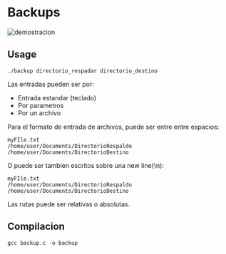 # Backups 

![demostracion](./img/demostracion.gif)

## Usage
~~~
./backup directorio_respadar directorio_destino
~~~
Las entradas pueden ser por:
* Entrada estandar (teclado)
* Por parametros 
* Por un archivo

Para el formato de entrada de archivos, puede ser entre entre espacios:
~~~
myFIle.txt
/home/user/Documents/DirectorioRespaldo  /home/user/Documents/DirectorioDestino
~~~
O puede ser tambien escritos sobre una new line(\n):
~~~
myFIle.txt
/home/user/Documents/DirectorioRespaldo
/home/user/Documents/DirectorioDestino
~~~
Las rutas puede ser relativas o absolutas.

## Compilacion
~~~
gcc backup.c -o backup
~~~
